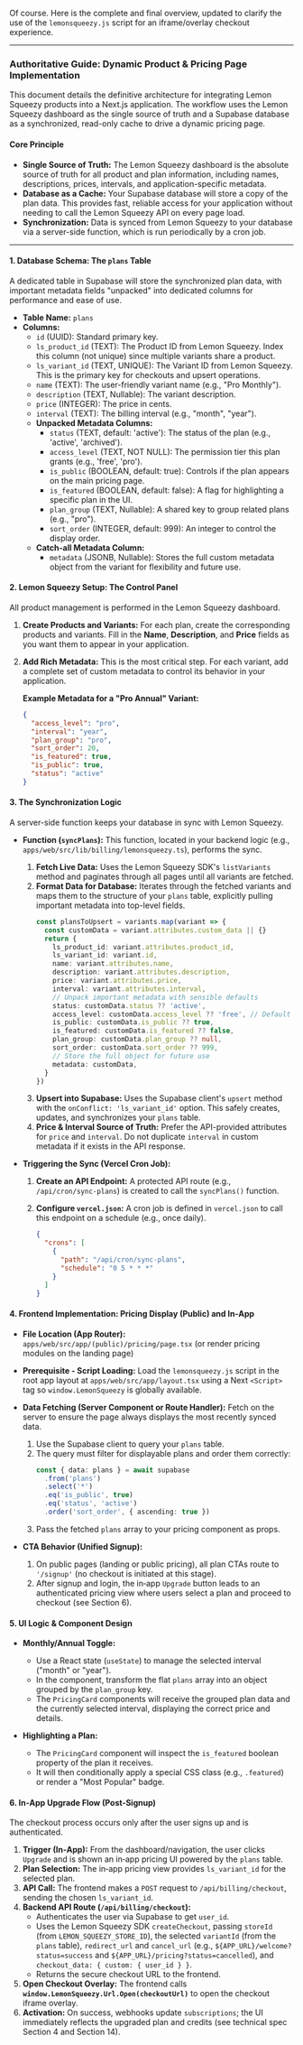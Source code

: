 Of course. Here is the complete and final overview, updated to clarify the use of the `lemonsqueezy.js` script for an iframe/overlay checkout experience.

---

### **Authoritative Guide: Dynamic Product & Pricing Page Implementation**

This document details the definitive architecture for integrating Lemon Squeezy products into a Next.js application. The workflow uses the Lemon Squeezy dashboard as the single source of truth and a Supabase database as a synchronized, read-only cache to drive a dynamic pricing page.

#### **Core Principle**

- **Single Source of Truth:** The Lemon Squeezy dashboard is the absolute source of truth for all product and plan information, including names, descriptions, prices, intervals, and application-specific metadata.
- **Database as a Cache:** Your Supabase database will store a copy of the plan data. This provides fast, reliable access for your application without needing to call the Lemon Squeezy API on every page load.
- **Synchronization:** Data is synced from Lemon Squeezy to your database via a server-side function, which is run periodically by a cron job.

---

#### **1. Database Schema: The `plans` Table**

A dedicated table in Supabase will store the synchronized plan data, with important metadata fields "unpacked" into dedicated columns for performance and ease of use.

- **Table Name:** `plans`
- **Columns:**
  - `id` (UUID): Standard primary key.
  - `ls_product_id` (TEXT): The Product ID from Lemon Squeezy. Index this column (not unique) since multiple variants share a product.
  - `ls_variant_id` (TEXT, UNIQUE): The Variant ID from Lemon Squeezy. This is the primary key for checkouts and upsert operations.
  - `name` (TEXT): The user-friendly variant name (e.g., "Pro Monthly").
  - `description` (TEXT, Nullable): The variant description.
  - `price` (INTEGER): The price in cents.
  - `interval` (TEXT): The billing interval (e.g., "month", "year").
  - **Unpacked Metadata Columns:**
    - `status` (TEXT, default: 'active'): The status of the plan (e.g., 'active', 'archived').
    - `access_level` (TEXT, NOT NULL): The permission tier this plan grants (e.g., 'free', 'pro').
    - `is_public` (BOOLEAN, default: true): Controls if the plan appears on the main pricing page.
    - `is_featured` (BOOLEAN, default: false): A flag for highlighting a specific plan in the UI.
    - `plan_group` (TEXT, Nullable): A shared key to group related plans (e.g., "pro").
    - `sort_order` (INTEGER, default: 999): An integer to control the display order.
  - **Catch-all Metadata Column:**
    - `metadata` (JSONB, Nullable): Stores the full custom metadata object from the variant for flexibility and future use.

#### **2. Lemon Squeezy Setup: The Control Panel**

All product management is performed in the Lemon Squeezy dashboard.

1.  **Create Products and Variants:** For each plan, create the corresponding products and variants. Fill in the **Name**, **Description**, and **Price** fields as you want them to appear in your application.
2.  **Add Rich Metadata:** This is the most critical step. For each variant, add a complete set of custom metadata to control its behavior in your application.

    **Example Metadata for a "Pro Annual" Variant:**

    ```json
    {
      "access_level": "pro",
      "interval": "year",
      "plan_group": "pro",
      "sort_order": 20,
      "is_featured": true,
      "is_public": true,
      "status": "active"
    }
    ```

#### **3. The Synchronization Logic**

A server-side function keeps your database in sync with Lemon Squeezy.

- **Function (`syncPlans`):** This function, located in your backend logic (e.g., `apps/web/src/lib/billing/lemonsqueezy.ts`), performs the sync.
  1.  **Fetch Live Data:** Uses the Lemon Squeezy SDK's `listVariants` method and paginates through all pages until all variants are fetched.
  2.  **Format Data for Database:** Iterates through the fetched variants and maps them to the structure of your `plans` table, explicitly pulling important metadata into top-level fields.
      ```typescript
      const plansToUpsert = variants.map(variant => {
        const customData = variant.attributes.custom_data || {}
        return {
          ls_product_id: variant.attributes.product_id,
          ls_variant_id: variant.id,
          name: variant.attributes.name,
          description: variant.attributes.description,
          price: variant.attributes.price,
          interval: variant.attributes.interval,
          // Unpack important metadata with sensible defaults
          status: customData.status ?? 'active',
          access_level: customData.access_level ?? 'free', // Default to a safe, non-paying tier
          is_public: customData.is_public ?? true,
          is_featured: customData.is_featured ?? false,
          plan_group: customData.plan_group ?? null,
          sort_order: customData.sort_order ?? 999,
          // Store the full object for future use
          metadata: customData,
        }
      })
      ```
  3.  **Upsert into Supabase:** Uses the Supabase client's `upsert` method with the `onConflict: 'ls_variant_id'` option. This safely creates, updates, and synchronizes your `plans` table.
  4.  **Price & Interval Source of Truth:** Prefer the API-provided attributes for `price` and `interval`. Do not duplicate `interval` in custom metadata if it exists in the API response.

- **Triggering the Sync (Vercel Cron Job):**
  1.  **Create an API Endpoint:** A protected API route (e.g., `/api/cron/sync-plans`) is created to call the `syncPlans()` function.
  2.  **Configure `vercel.json`:** A cron job is defined in `vercel.json` to call this endpoint on a schedule (e.g., once daily).

      ```json
      {
        "crons": [
          {
            "path": "/api/cron/sync-plans",
            "schedule": "0 5 * * *"
          }
        ]
      }
      ```

#### **4. Frontend Implementation: Pricing Display (Public) and In‑App**

- **File Location (App Router):** `apps/web/src/app/(public)/pricing/page.tsx` (or render pricing modules on the landing page)
- **Prerequisite - Script Loading:** Load the `lemonsqueezy.js` script in the root app layout at `apps/web/src/app/layout.tsx` using a Next `<Script>` tag so `window.LemonSqueezy` is globally available.
- **Data Fetching (Server Component or Route Handler):** Fetch on the server to ensure the page always displays the most recently synced data.
  1.  Use the Supabase client to query your `plans` table.
  2.  The query must filter for displayable plans and order them correctly:
      ```typescript
      const { data: plans } = await supabase
        .from('plans')
        .select('*')
        .eq('is_public', true)
        .eq('status', 'active')
        .order('sort_order', { ascending: true })
      ```
  3.  Pass the fetched `plans` array to your pricing component as props.

- **CTA Behavior (Unified Signup):**
  1.  On public pages (landing or public pricing), all plan CTAs route to `'/signup'` (no checkout is initiated at this stage).
  2.  After signup and login, the in‑app `Upgrade` button leads to an authenticated pricing view where users select a plan and proceed to checkout (see Section 6).

#### **5. UI Logic & Component Design**

- **Monthly/Annual Toggle:**
  - Use a React state (`useState`) to manage the selected interval ("month" or "year").
  - In the component, transform the flat `plans` array into an object grouped by the `plan_group` key.
  - The `PricingCard` components will receive the grouped plan data and the currently selected interval, displaying the correct price and details.

- **Highlighting a Plan:**
  - The `PricingCard` component will inspect the `is_featured` boolean property of the plan it receives.
  - It will then conditionally apply a special CSS class (e.g., `.featured`) or render a "Most Popular" badge.

#### **6. In‑App Upgrade Flow (Post‑Signup)**

The checkout process occurs only after the user signs up and is authenticated.

1.  **Trigger (In‑App):** From the dashboard/navigation, the user clicks `Upgrade` and is shown an in‑app pricing UI powered by the `plans` table.
2.  **Plan Selection:** The in‑app pricing view provides `ls_variant_id` for the selected plan.
3.  **API Call:** The frontend makes a `POST` request to `/api/billing/checkout`, sending the chosen `ls_variant_id`.
4.  **Backend API Route (`/api/billing/checkout`):**
    - Authenticates the user via Supabase to get `user_id`.
    - Uses the Lemon Squeezy SDK `createCheckout`, passing `storeId` (from `LEMON_SQUEEZY_STORE_ID`), the selected `variantId` (from the `plans` table), `redirect_url` and `cancel_url` (e.g., `${APP_URL}/welcome?status=success` and `${APP_URL}/pricing?status=cancelled`), and `checkout_data: { custom: { user_id } }`.
    - Returns the secure checkout URL to the frontend.
5.  **Open Checkout Overlay:** The frontend calls **`window.LemonSqueezy.Url.Open(checkoutUrl)`** to open the checkout iframe overlay.
6.  **Activation:** On success, webhooks update `subscriptions`; the UI immediately reflects the upgraded plan and credits (see technical spec Section 4 and Section 14).
